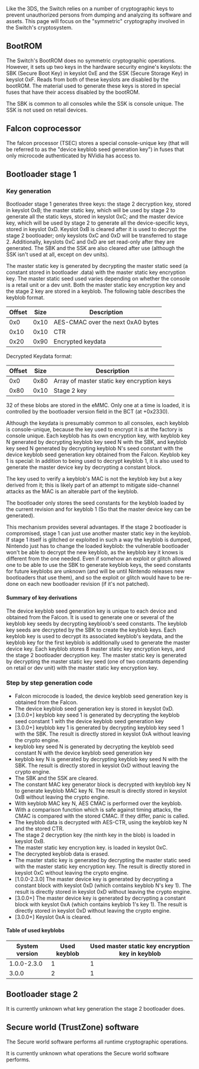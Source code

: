 Like the 3DS, the Switch relies on a number of cryptographic keys to
prevent unauthorized persons from dumping and analyzing its software and
assets. This page will focus on the "symmetric" cryptography involved in
the Switch's cryptosystem.

## BootROM

The Switch's BootROM does no symmetric cryptographic operations.
However, it sets up two keys in the hardware security engine's keyslots:
the SBK (Secure Boot Key) in keyslot 0xE and the SSK (Secure Storage
Key) in keyslot 0xF. Reads from both of these keyslots are disabled by
the bootROM. The material used to generate these keys is stored in
special fuses that have their access disabled by the bootROM.

The SBK is common to all consoles while the SSK is console unique. The
SSK is not used on retail devices.

## Falcon coprocessor

The falcon processor (TSEC) stores a special console-unique key (that
will be referred to as the "device keyblob seed generation key") in
fuses that only microcode authenticated by NVidia has access to.

## Bootloader stage 1

### Key generation

Bootloader stage 1 generates three keys: the stage 2 decryption key,
stored in keyslot 0xB; the master static key, which will be used by
stage 2 to generate all the static keys, stored in keyslot 0xC; and the
master device key, which will be used by stage 2 to generate all the
device-specific keys, stored in keyslot 0xD. Keyslot 0xB is cleared
after it is used to decrypt the stage 2 bootloader; only keyslots 0xC
and 0xD will be transferred to stage 2. Additionally, keyslots 0xC and
0xD are set read-only after they are generated. The SBK and the SSK are
also cleared after use (although the SSK isn't used at all, except on
dev units).

The master static key is generated by decrypting the master static seed
(a constant stored in bootloader .data) with the master static key
encryption key. The master static seed used varies depending on whether
the console is a retail unit or a dev unit. Both the master static key
encryption key and the stage 2 key are stored in a keyblob. The
following table describes the keyblob format.

| Offset | Size | Description                       |
| ------ | ---- | --------------------------------- |
| 0x0    | 0x10 | AES-CMAC over the next 0xA0 bytes |
| 0x10   | 0x10 | CTR                               |
| 0x20   | 0x90 | Encrypted keydata                 |

Decrypted Keydata format:

| Offset | Size | Description                                |
| ------ | ---- | ------------------------------------------ |
| 0x0    | 0x80 | Array of master static key encryption keys |
| 0x80   | 0x10 | Stage 2 key                                |

32 of these blobs are stored in the eMMC. Only one at a time is loaded,
it is controlled by the bootloader version field in the BCT (at
+0x2330).

Although the keydata is presumably common to all consoles, each keyblob
is console-unique, because the key used to encrypt it is at the factory
is console unique. Each keyblob has its own encryption key, with keyblob
key N generated by decrypting keyblob key seed N with the SBK, and
keyblob key seed N generated by decrypting keyblob N's seed constant
with the device keyblob seed generation key obtained from the Falcon.
Keyblob key 1 is special: In addition to being used to decrypt keyblob
1, it is also used to generate the master device key by decrypting a
constant block.

The key used to verify a keyblob's MAC is not the keyblob key but a key
derived from it; this is likely part of an attempt to mitigate
side-channel attacks as the MAC is an alterable part of the keyblob.

The bootloader only stores the seed constants for the keyblob loaded by
the current revision and for keyblob 1 (So that the master device key
can be generated).

This mechanism provides several advantages. If the stage 2 bootloader is
compromised, stage 1 can just use another master static key in the
keyblob. If stage 1 itself is glitched or exploited in such a way the
keyblob is dumped, Nintendo just has to change the loaded keyblob: the
vulnerable bootloader won't be able to decrypt the new keyblob, as the
keyblob key it knows is different from the one needed. Even if somehow
an exploit or glitch allowed one to be able to use the SBK to generate
keyblob keys, the seed constants for future keyblobs are unknown (and
will be until Nintendo releases new bootloaders that use them), and so
the exploit or glitch would have to be re-done on each new bootloader
revision (if it's not patched).

#### Summary of key derivations

The device keyblob seed generation key is unique to each device and
obtained from the Falcon. It is used to generate one or several of the
keyblob key seeds by decrypting keybloob's seed constants. The keyblob
key seeds are decrypted by the SBK to create the keyblob keys. Each
keyblob key is used to decrypt its associated keyblob's keydata, and the
keyblob key for the first keyblob is additionally used to generate the
master device key. Each keyblob stores 8 master static key encryption
keys, and the stage 2 bootloader decryption key. The master static key
is generated by decrypting the master static key seed (one of two
constants depending on retail or dev unit) with the master static key
encryption key.

### Step by step generation code

  - Falcon microcode is loaded, the device keyblob seed generation key
    is obtained from the Falcon.
  - The device keyblob seed generation key is stored in keyslot 0xD.
  - \[3.0.0+\] keyblob key seed 1 is generated by decrypting the keyblob
    seed constant 1 with the device keyblob seed generation key
  - \[3.0.0+\] keyblob key 1 is generated by decrypting keyblob key seed
    1 with the SBK. The result is directly stored in keyslot 0xA without
    leaving the crypto engine.
  - keyblob key seed N is generated by decrypting the keyblob seed
    constant N with the device keyblob seed generation key
  - keyblob key N is generated by decrypting keyblob key seed N with the
    SBK. The result is directly stored in keyslot 0xD without leaving
    the crypto engine.
  - The SBK and the SSK are cleared.
  - The constant MAC key generator block is decrypted with keyblob key N
    to generate keyblob MAC key N. The result is directly stored in
    keyslot 0xB without leaving the crypto engine.
  - With keyblob MAC key N, AES CMAC is performed over the keyblob.
  - With a comparison function which is safe against timing attacks, the
    CMAC is compared with the stored CMAC. If they differ, panic is
    called.
  - The keyblob data is decrypted with AES-CTR, using the keyblob key N
    and the stored CTR.
  - The stage 2 decryption key (the ninth key in the blob) is loaded in
    keyslot 0xB.
  - The master static key encryption key. is loaded in keyslot 0xC.
  - The decrypted keyblob data is erased.
  - The master static key is generated by decrypting the master static
    seed with the master static key encryption key. The result is
    directly stored in keyslot 0xC without leaving the crypto engine.
  - \[1.0.0-2.3.0\] The master device key is generated by decrypting a
    constant block with keyslot 0xD (which contains keyblob N's key 1).
    The result is directly stored in keyslot 0xD without leaving the
    crypto engine.
  - \[3.0.0+\] The master device key is generated by decrypting a
    constant block with keyslot 0xA (which contains keyblob 1's key 1).
    The result is directly stored in keyslot 0xD without leaving the
    crypto engine.
  - \[3.0.0+\] Keyslot 0xA is
cleared.

#### Table of used keyblobs

| System version | Used keyblob | Used master static key encryption key in keyblob |
| -------------- | ------------ | ------------------------------------------------ |
| 1.0.0-2.3.0    | 1            | 1                                                |
| 3.0.0          | 2            | 1                                                |

## Bootloader stage 2

It is currently unknown what key generation the stage 2 bootloader does.

## Secure world (TrustZone) software

The Secure world software performs all runtime cryptographic operations.

It is currently unknown what operations the Secure world software
performs.
